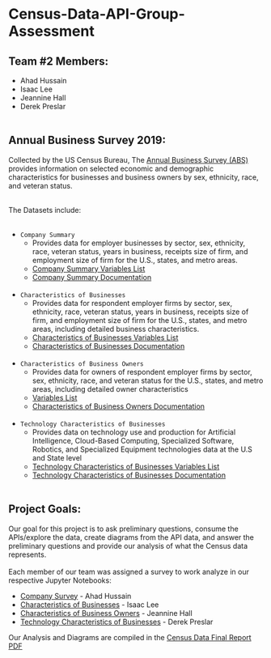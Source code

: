 # Census-Data-API-Group-Assessment
## Team #2 Members:
* Ahad Hussain
* Isaac Lee
* Jeannine Hall
* Derek Preslar
<br/><br/>
## Annual Business Survey 2019:
Collected by the US Census Bureau, The [Annual Business Survey (ABS)](https://www.census.gov/data/developers/data-sets/abs.2019.html) provides information on selected economic and demographic characteristics for businesses and business owners by sex, ethnicity, race, and veteran status.<br/><br/>

The Datasets include:
<br/><br/>
* `Company Summary` 
  * Provides data for employer businesses by sector, sex, ethnicity, race, veteran status, years in business, receipts size of firm, and employment size of firm for the U.S., states, and metro areas. 
  * [Company Summary Variables List](https://api.census.gov/data/2019/abscs/variables.html)
  * [Company Summary Documentation](https://www2.census.gov/programs-surveys/abs/technical-documentation/api/API2019-company-summary-1-26-2021.pdf)<br/><br/>
* `Characteristics of Businesses`
  * Provides data for respondent employer firms by sector, sex, ethnicity, race, veteran status, years in business, receipts size of firm, and employment size of firm for the U.S., states, and metro areas, including detailed business characteristics.
  * [Characteristics of Businesses Variables List](https://api.census.gov/data/2019/abscb/variables.html) 
  * [Characteristics of Businesses Documentation](https://www2.census.gov/programs-surveys/abs/technical-documentation/api/ABS_API_CB-1-26-2021.pdf) <br/><br/>
* `Characteristics of Business Owners`
  * Provides data for owners of respondent employer firms by sector, sex, ethnicity, race, and veteran status for the U.S., states, and metro areas, including detailed owner characteristics
  * [Variables List](https://api.census.gov/data/2019/abscbo/variables.html)
  * [Characteristics of Business Owners Documentation](https://www2.census.gov/programs-surveys/abs/technical-documentation/api/ABS_API_CB-1-26-2021.pdf) <br/><br/>
* `Technology Characteristics of Businesses`
  * Provides data on technology use and production for Artificial Intelligence, Cloud-Based Computing, Specialized Software, Robotics, and Specialized Equipment technologies data at the U.S and State level 
  * [Technology Characteristics of Businesses Variables List](https://api.census.gov/data/2018/abstcb/variables.html)
  * [Technology Characteristics of Businesses Documentation](https://www2.census.gov/programs-surveys/abs/technical-documentation/api/ABS_API_TCB-2-9-2021.pdf)<br/><br/>

## Project Goals:
Our goal for this project is to ask preliminary questions, consume the APIs/explore the data, create diagrams from the API data, and answer the preliminary questions and provide our analysis of what the Census data represents.<br/><br/>
Each member of our team was assigned a survey to work analyze in our respective Jupyter Notebooks:
* [Company Survey](https://github.com/ahadh762/Census-Data-API-Group-Exercise/blob/master/company_summary.ipynb) - Ahad Hussain
* [Characteristics of Businesses](https://github.com/ahadh762/Census-Data-API-Group-Exercise/blob/master/characteristics_of_business.ipynb) - Isaac Lee
* [Characteristics of Business Owners](https://github.com/ahadh762/Census-Data-API-Group-Exercise/blob/master/characteristics_of_owners.ipynb) - Jeannine Hall
* [Technology Characteristics of Businesses](https://github.com/ahadh762/Census-Data-API-Group-Exercise/blob/master/technology_characteristics.ipynb) - Derek Preslar

Our Analysis and Diagrams are compiled in the [Census Data Final Report PDF](https://github.com/ahadh762/Census-Data-API-Group-Exercise/blob/master/Census%20Data%20Final%20Report.pdf)
